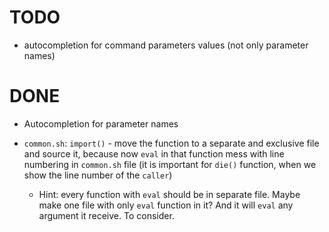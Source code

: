 # TODO

* autocompletion for command parameters values (not only parameter names)

# DONE

* Autocompletion for parameter names
* `common.sh`: `import()` - move the function to a separate and exclusive file
  and source it, because now `eval` in that function mess with line numbering
  in `common.sh` file (it is important for `die()` function, when we show the
  line number of the `caller`)

  * Hint: every function with `eval` should be in separate file. Maybe make
    one file with only `eval` function in it? And it will `eval` any argument
    it receive. To consider.